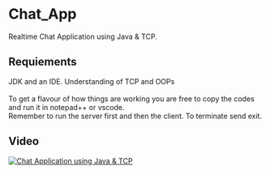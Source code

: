 # Chat_App
Realtime Chat Application using Java &amp; TCP.
## Requiements
JDK and an IDE. Understanding of TCP and OOPs
<br /> <br />
To get a flavour of how things are working you are free to copy the codes and run it in notepad++ or vscode. <br />
Remember to run the server first and then the client. To terminate send exit.
## Video
[![Chat Application using Java & TCP](https://i.imgur.com/XdxXxs8.png)](https://youtu.be/Z3c-hkn3zks "Chat Application using Java & TCP - Click to Watch!")
